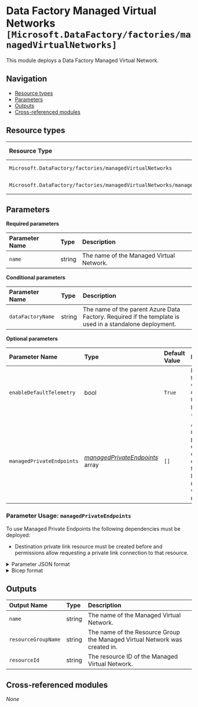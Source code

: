 # Data Factory Managed Virtual Networks `[Microsoft.DataFactory/factories/managedVirtualNetworks]`

This module deploys a Data Factory Managed Virtual Network.

## Navigation

- [Resource types](#Resource-types)
- [Parameters](#Parameters)
- [Outputs](#Outputs)
- [Cross-referenced modules](#Cross-referenced-modules)

## Resource types

| Resource Type | API Version |
| :-- | :-- |
| `Microsoft.DataFactory/factories/managedVirtualNetworks` | [2018-06-01](https://learn.microsoft.com/en-us/azure/templates/Microsoft.DataFactory/2018-06-01/factories/managedVirtualNetworks) |
| `Microsoft.DataFactory/factories/managedVirtualNetworks/managedPrivateEndpoints` | [2018-06-01](https://learn.microsoft.com/en-us/azure/templates/Microsoft.DataFactory/2018-06-01/factories/managedVirtualNetworks/managedPrivateEndpoints) |

## Parameters

**Required parameters**

| Parameter Name | Type | Description |
| :-- | :-- | :-- |
| `name` | string | The name of the Managed Virtual Network. |

**Conditional parameters**

| Parameter Name | Type | Description |
| :-- | :-- | :-- |
| `dataFactoryName` | string | The name of the parent Azure Data Factory. Required if the template is used in a standalone deployment. |

**Optional parameters**

| Parameter Name | Type | Default Value | Description |
| :-- | :-- | :-- | :-- |
| `enableDefaultTelemetry` | bool | `True` | Enable telemetry via a Globally Unique Identifier (GUID). |
| `managedPrivateEndpoints` | _[managedPrivateEndpoints](managed-private-endpoints/README.md)_ array | `[]` | An array of managed private endpoints objects created in the Data Factory managed virtual network. |


### Parameter Usage: `managedPrivateEndpoints`

To use Managed Private Endpoints the following dependencies must be deployed:

- Destination private link resource must be created before and permissions allow requesting a private link connection to that resource.

<details>

<summary>Parameter JSON format</summary>

```json
"managedPrivateEndpoints": {
    "value": [
        {
            "name": "mystorageaccount-managed-privateEndpoint", // Required: The managed private endpoint resource name
            "groupId": "blob", // Required: The groupId to which the managed private endpoint is created
            "fqdns": [
                "mystorageaccount.blob.core.windows.net" // Required: Fully qualified domain names
            ],
            "privateLinkResourceId": "/subscriptions/<<subscriptionId>>/resourceGroups/validation-rg/providers/Microsoft.Storage/storageAccounts/mystorageaccount"
            // Required: The ARM resource ID of the resource to which the managed private endpoint is created.
        }
    ]
}
```

</details>

<details>

<summary>Bicep format</summary>

```bicep
managedPrivateEndpoints:  [
    // Example showing all available fields
    {
        name: 'mystorageaccount-managed-privateEndpoint' // Required: The managed private endpoint resource name
        groupId: 'blob' // Required: The groupId to which the managed private endpoint is created
        fqdns: [
          'mystorageaccount.blob.core.windows.net' // Required: Fully qualified domain names
        ]
        privateLinkResourceId: '/subscriptions/<<subscriptionId>>/resourceGroups/validation-rg/providers/Microsoft.Storage/storageAccounts/mystorageaccount'
    } // Required: The ARM resource ID of the resource to which the managed private endpoint is created.
]
```

</details>
<p>

## Outputs

| Output Name | Type | Description |
| :-- | :-- | :-- |
| `name` | string | The name of the Managed Virtual Network. |
| `resourceGroupName` | string | The name of the Resource Group the Managed Virtual Network was created in. |
| `resourceId` | string | The resource ID of the Managed Virtual Network. |

## Cross-referenced modules

_None_
